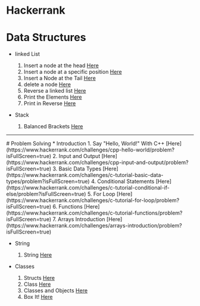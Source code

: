 # Hackerrank

# Data Structures
  * linked List
    1. Insert a node at the head [Here](https://www.hackerrank.com/challenges/insert-a-node-at-the-head-of-a-linked-list/problem?isFullScreen=true)
    2. Insert a node at a specific position [Here](https://www.hackerrank.com/challenges/insert-a-node-at-a-specific-position-in-a-linked-list/problem?isFullScreen=true)
    3. Insert a Node at the Tail [Here](https://www.hackerrank.com/challenges/insert-a-node-at-the-tail-of-a-linked-list/problem?isFullScreen=true)
    4. delete a node [Here](https://www.hackerrank.com/challenges/delete-a-node-from-a-linked-list/problem?isFullScreen=true)
    5. Reverse a linked list [Here](https://www.hackerrank.com/challenges/reverse-a-linked-list?isFullScreen=true)
    6. Print the Elements [Here](https://www.hackerrank.com/challenges/print-the-elements-of-a-linked-list/problem?isFullScreen=true)
    7. Print in Reverse [Here](https://www.hackerrank.com/challenges/print-the-elements-of-a-linked-list-in-reverse/problem?isFullScreen=true)

  * Stack
    1. Balanced Brackets [Here](https://www.hackerrank.com/challenges/balanced-brackets/problem?isFullScreen=true)


<hr>
# Problem Solving
  * Introduction
     1. Say "Hello, World!" With C++ [Here](https://www.hackerrank.com/challenges/cpp-hello-world/problem?isFullScreen=true)
     2. Input and Output [Here](https://www.hackerrank.com/challenges/cpp-input-and-output/problem?isFullScreen=true)
     3. Basic Data Types [Here](https://www.hackerrank.com/challenges/c-tutorial-basic-data-types/problem?isFullScreen=true)
     4. Conditional Statements [Here](https://www.hackerrank.com/challenges/c-tutorial-conditional-if-else/problem?isFullScreen=true)
     5. For Loop [Here](https://www.hackerrank.com/challenges/c-tutorial-for-loop/problem?isFullScreen=true)
     6. Functions [Here](https://www.hackerrank.com/challenges/c-tutorial-functions/problem?isFullScreen=true)
     7. Arrays Introduction [Here](https://www.hackerrank.com/challenges/arrays-introduction/problem?isFullScreen=true)

  * String
     1. String [Here](https://www.hackerrank.com/challenges/c-tutorial-strings/problem?isFullScreen=true)

  * Classes
     1. Structs [Here](https://www.hackerrank.com/challenges/c-tutorial-struct/problem?isFullScreen=true)
     2. Class [Here](https://www.hackerrank.com/challenges/c-tutorial-class/problem?isFullScreen=true)
     3. Classes and Objects [Here](https://www.hackerrank.com/challenges/classes-objects/problem?isFullScreen=true)
     4. Box It! [Here](https://www.hackerrank.com/challenges/box-it/problem?isFullScreen=true)
